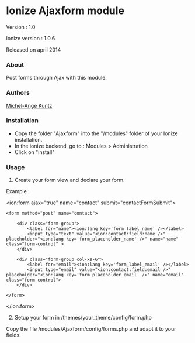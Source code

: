 Ionize Ajaxform module
=======================

Version : 1.0

Ionize version : 1.0.6

Released on april 2014

### About

Post forms through Ajax with this module.


### Authors

[Michel-Ange Kuntz](http://www.partikule.net)


### Installation

* Copy the folder "Ajaxform" into the "/modules" folder of your Ionize installation.
* In the ionize backend, go to : Modules > Administration
* Click on "install"


### Usage

1. Create your form view and declare your form.

Example :


<ion:form ajax="true" name="contact" submit="contactFormSubmit">

	<form method="post" name="contact">

		<div class="form-group">
            <label for="name"><ion:lang key='form_label_name' /></label>
            <input type="text" value="<ion:contact:field:name />" placeholder="<ion:lang key='form_placeholder_name' />" name="name" class="form-control" >
        </div>

		<div class="form-group col-xs-6">
			<label for="email"><ion:lang key='form_label_email' /></label>
			<input type="email" value="<ion:contact:field:email />" placeholder="<ion:lang key='form_placeholder_email' />" name="email" class="form-control">
		</div>

	</form>

</ion:form>

2. Setup your form in /themes/your_theme/config/form.php

Copy the file /modules/Ajaxform/config/forms.php and adapt it to your fields.







